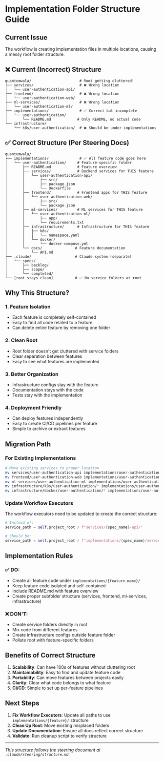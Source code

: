 # Implementation Folder Structure Guide

## Current Issue
The workflow is creating implementation files in multiple locations, causing a messy root folder structure.

## ❌ Current (Incorrect) Structure
```
quantumwala/                      # Root getting cluttered!
├── services/                     # ❌ Wrong location
│   └── user-authentication-api/
├── frontend/                     # ❌ Wrong location
│   └── user-authentication-web/
├── ml-services/                  # ❌ Wrong location
│   └── user-authentication-ml/
├── implementations/              # ✅ Correct but incomplete
│   └── user-authentication/
│       └── README.md            # Only README, no actual code
└── infrastructure/
    └── k8s/user-authentication/  # ❌ Should be under implementations
```

## ✅ Correct Structure (Per Steering Docs)
```
quantumwala/
├── implementations/              # ✅ All feature code goes here
│   └── user-authentication/     # Feature-specific folder
│       ├── README.md            # Feature overview
│       ├── services/            # Backend services for THIS feature
│       │   └── user-authentication-api/
│       │       ├── src/
│       │       ├── package.json
│       │       └── Dockerfile
│       ├── frontend/            # Frontend apps for THIS feature
│       │   └── user-authentication-web/
│       │       ├── src/
│       │       └── package.json
│       ├── ml-services/         # ML services for THIS feature
│       │   └── user-authentication-ml/
│       │       ├── app/
│       │       └── requirements.txt
│       ├── infrastructure/      # Infrastructure for THIS feature
│       │   ├── k8s/
│       │   │   └── namespace.yaml
│       │   └── docker/
│       │       └── docker-compose.yml
│       └── docs/               # Feature documentation
│           └── API.md
├── .claude/                    # Claude system (separate)
│   └── specs/
│       ├── backlog/
│       ├── scope/
│       └── completed/
└── [root stays clean]          # ✅ No service folders at root
```

## Why This Structure?

### 1. **Feature Isolation**
- Each feature is completely self-contained
- Easy to find all code related to a feature
- Can delete entire feature by removing one folder

### 2. **Clean Root**
- Root folder doesn't get cluttered with service folders
- Clear separation between features
- Easy to see what features are implemented

### 3. **Better Organization**
- Infrastructure configs stay with the feature
- Documentation stays with the code
- Tests stay with the implementation

### 4. **Deployment Friendly**
- Can deploy features independently
- Easy to create CI/CD pipelines per feature
- Simple to archive or extract features

## Migration Path

### For Existing Implementations
```bash
# Move existing services to proper location
mv services/user-authentication-api implementations/user-authentication/services/
mv frontend/user-authentication-web implementations/user-authentication/frontend/
mv ml-services/user-authentication-ml implementations/user-authentication/ml-services/
mv infrastructure/k8s/user-authentication/* implementations/user-authentication/infrastructure/k8s/
mv infrastructure/docker/user-authentication/* implementations/user-authentication/infrastructure/docker/
```

### Update Workflow Executors
The workflow executors need to be updated to create the correct structure:

```python
# Instead of:
service_path = self.project_root / f"services/{spec_name}-api/"

# Should be:
service_path = self.project_root / f"implementations/{spec_name}/services/{spec_name}-api/"
```

## Implementation Rules

### ✅ DO:
- Create all feature code under `implementations/{feature-name}/`
- Keep feature code isolated and self-contained
- Include README.md with feature overview
- Create proper subfolder structure (services, frontend, ml-services, infrastructure)

### ❌ DON'T:
- Create service folders directly in root
- Mix code from different features
- Create infrastructure configs outside feature folder
- Pollute root with feature-specific folders

## Benefits of Correct Structure

1. **Scalability**: Can have 100s of features without cluttering root
2. **Maintainability**: Easy to find and update feature code
3. **Portability**: Can move features between projects easily
4. **Clarity**: Clear what code belongs to what feature
5. **CI/CD**: Simple to set up per-feature pipelines

## Next Steps

1. **Fix Workflow Executors**: Update all paths to use `implementations/{feature}/` structure
2. **Clean Up Root**: Move existing misplaced folders
3. **Update Documentation**: Ensure all docs reflect correct structure
4. **Validate**: Run cleanup script to verify structure

---

*This structure follows the steering document at `.claude/steering/structure.md`*